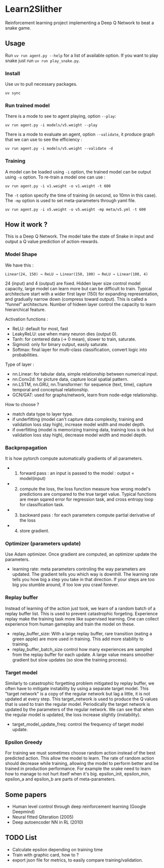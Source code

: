 # Learn2Slither

Reinforcement learning project implementing a Deep Q Network to beat
a snake game.

## Usage

Run `uv run agent.py --help` for a list of available option.
If you want to play snake just run `uv run play_snake.py`.

### Install

Use uv to pull necessary packages.
```
uv sync
```

### Run trained model

There is a mode to see to agent playing, option `--play`:
```
uv run agent.py -i models/v5.weight --play
```
There is a mode to evaluate an agent, option `--validate`,
it produce graph that we can use to see the efficiency :
```
uv run agent.py -i models/v5.weight --validate -d
```

### Training

A model can be loaded using `-i` option, the trained model can be output
using `-o` option.
To re-train a model one can use :
```
uv run agent.py -i v1.weight -o v1.weight -t 600
```
The `-t` option specify the time of training (in second, so 10mn in this case).
The `-mp` option is used to set meta-parameters through yaml file.
```
uv run agent.py -i v5.weight -o v5.weight -mp meta/v5.yml -t 600
```

## How it work ?

This is a Deep Q Network. 
The model take the state of Snake in input and output a Q value prediction of action-rewards.

### Model Shape

We have this :
```
Linear(24, 150) → ReLU → Linear(150, 100) → ReLU → Linear(100, 4)
```
24 (input) and 4 (output) are fixed.
Hidden layer size control model capacity, large model can learn more but can be difficult to train.
Typical architecture start with a wider first layer (150) for expanding representation, and gradually
narrow down (compress toward output). This is called a "funnel" architecture.
Number of hideen layer control the capacity to learn hierarchical feature.

Activation functions :
- ReLU: default for most, fast
- LeakyReLU: use when many neuron dies (output 0).
- Tanh: for centered data (-> 0 mean), slower to train, saturate.
- Sigmoid: only for binary output, easily saturate.
- Softmax: final layer for multi-class classification, convert logic into probabilities.

Type of layer :
- nn.Linear: for tabular data, simple relationship between numerical input.
- nn.Conv2d: for picture data, capture local spatial pattern.
- nn.LSTM, nn.GRU, nn.Transformer: for sequence (text, time), capture temporal and conceptual relationship.
- GCN/GAT: used for graphs/network, learn from node-edge relationship.

How to choose ?
- match data type to layer type.
- if underfitting (model can't capture data complexity, training and validation loss stay high), increase
model width and model depth.
- if overfitting (model is memorizing training data, training loss is ok but validation loss stay
high), decrease model width and model depth.

### Backpropagation

It is how pytorch compute automatically gradients of all parameters.
- 1. forward pass : an input is passed to the model : output = model(input) 
- 2. compute the loss, the loss function measure how wrong model's predictions are compared to
the true target value. Typical functions are mean sqared error for regression task, and
cross entropy loop for classification task.
- 3. backward pass : for each parameters compute partial derivative of the loss
- 4. store gradient.

### Optimizer (parameters update)

Use Adam optimizer.
Once gradient are computed, an optimizer update the parameters.
- learning rate: meta parameters controling the way parameters are updated.
    The gradient tells you which way is downhill. The learning rate tells you how big a step you take in that direction. If your steps are too big you stumble around, if too low you crawl forever.

### Replay buffer

Instead of learning of the action just took, we learn of a random batch of a replay buffer list.
This is used to prevent catastrophic forgeting.
Experience replay make the training task more like supervised learning.
One can collect experience from human gameplay and train the model on these.
- replay_buffer_size: With a large replay buffer, rare transition (eating a green apple) are more
used in training. This add more stability to training.
- replay_buffer_batch_size control how many experiences are sampled from the replay buffer for
each update. A large value means smoother gradient but slow updates (so slow the training process).

### Target model

Similarly to catastrophic forgetting problem mitigated by replay buffer, we often have to mitigate instability
by using a separate target model. This "target network" is a copy of the regular network but lag a little, it is not
updated at every step. This target_network is used to produce the Q values that is used to train the regular model.
Periodically the target network is updated by the parameters of the regular network.
We can see that when the regular model is updated, the loss increase slightly (instability).
- target_model_update_freq: control the frequency of target model update.

### Epsilon Greedy

For training we must sometimes choose random action instead of the best predicted action.
This allow the model to learn. The rate of random action should decrease while training,
allowing the model to perform better and be trained in production performance.
For example the snake need to learn how to manage to not hurt itself when it's big.
epsilon_init, epsilon_min, epsilon_a and epsilon_b are parts of meta-parameters.

## Some papers

- Human level control through deep reinforcement learning (Google Deepmind)
- Neural fitted Qiteration (2005)
- Deep autoencoder NN in RL (2010)

## TODO List

- Calculate epsilon depending on training time
- Train with graphic card, how to ?
- export json file for metrics, to easily compare training/validation.
